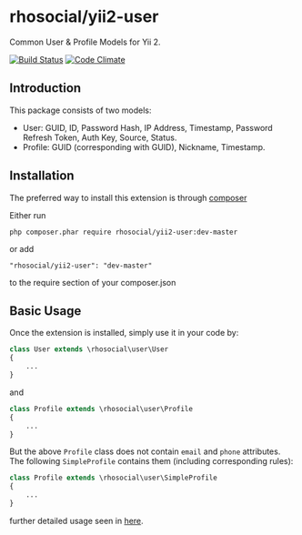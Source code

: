 # rhosocial/yii2-user
Common User & Profile Models for Yii 2.

[![Build Status](https://img.shields.io/travis/rhosocial/yii2-user.svg)](http://travis-ci.org/rhosocial/yii2-user)
[![Code Climate](https://img.shields.io/codeclimate/github/rhosocial/yii2-user.svg)](https://codeclimate.com/github/rhosocial/yii2-user)

## Introduction
This package consists of two models:
- User: GUID, ID, Password Hash, IP Address, Timestamp, Password Refresh Token, Auth Key, Source, Status.
- Profile: GUID (corresponding with GUID), Nickname, Timestamp.

## Installation

The preferred way to install this extension is through [composer](https://getcomposer.org)

Either run

```
php composer.phar require rhosocial/yii2-user:dev-master
```

or add

```
"rhosocial/yii2-user": "dev-master"
```

to the require section of your composer.json

## Basic Usage

Once the extension is installed, simply use it in your code by:

```php
class User extends \rhosocial\user\User
{
    ...
}
```

and

```php
class Profile extends \rhosocial\user\Profile
{
    ...
}
```

But the above `Profile` class does not contain `email` and `phone` attributes.
The following `SimpleProfile` contains them (including corresponding rules):

```php
class Profile extends \rhosocial\user\SimpleProfile
{
    ...
}
```
further detailed usage seen in [here](docs/guide).